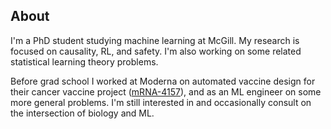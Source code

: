 ## About

I'm a PhD student studying machine learning at McGill. My research is focused on causality, RL, and safety. I'm also working on some related statistical learning theory problems.

Before grad school I worked at Moderna on automated vaccine design for their cancer vaccine project ([mRNA-4157](https://www.modernatx.com/pipeline/therapeutic-areas/mrna-personalized-cancer-vaccines-and-immuno-oncology)), and as an ML engineer on some more general problems. I'm still interested in and occasionally consult on the intersection of biology and ML.

